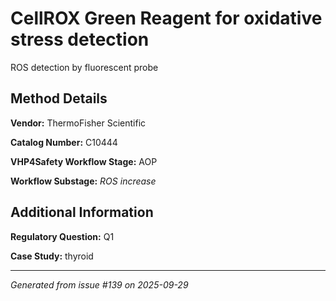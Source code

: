 # CellROX  Green Reagent for oxidative stress detection

ROS detection by fluorescent probe

## Method Details

**Vendor:** ThermoFisher Scientific

**Catalog Number:** C10444

**VHP4Safety Workflow Stage:** AOP

**Workflow Substage:** _ROS increase_

## Additional Information

**Regulatory Question:** Q1

**Case Study:** thyroid

---

*Generated from issue #139 on 2025-09-29*
